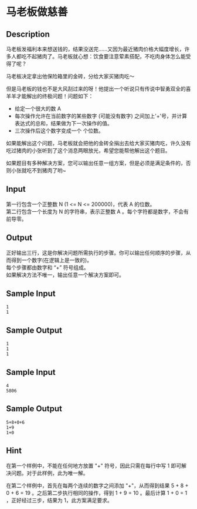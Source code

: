 # 马老板做慈善

## Description
马老板发福利本来想送钱的，结果没送完……又因为最近猪肉价格大幅度增长，许多人都吃不起猪肉了。马老板就心想：饮食要注意荤素搭配，不吃肉身体怎么能受得了呢？

马老板决定拿出他保险箱里的金砖，分给大家买猪肉吃～

但是马老板的钱也不是大风刮过来的呀！他提出一个听说只有传说中智勇双全的喜羊羊才能解出的终极问题！问题如下：

- 给定一个很大的数 A
- 每次操作允许在当前数字的某些数字 (可能没有数字) 之间加上'+'号，并计算表达式的总和，结果做为下一次操作的值。
- 三次操作后这个数字变成一个 个位数。

如果能解出这个问题，马老板就会把他的金砖全捐出去给大家买猪肉吃，许久没有吃过猪肉的小张听到了这个消息两眼放光，希望您能帮他解出这个题目。

如果题目有多种解决方案，您可以输出任意一组方案，但是必须是满足条件的，否则小张就吃不到猪肉了哟~

## Input
第一行包含一个正整数 N (1 <= N <= 200000)，代表 A 的位数。  
第二行包含一个长度为 N 的字符串，表示正整数 A 。每个字符都是数字，不会有前导零。

## Output
正好输出三行，这是你解决问题所需执行的步骤。你可以输出任何顺序的步骤，从而得到一个数字(在逻辑上是一致的)。  
每个步骤都由数字和 “+” 符号组成。  
如果解决方法不唯一，输出任意一个解决方案即可。

## Sample Input
    1
    1

## Sample Output
    1
    1
    1

## Sample Input
    4
    5806

## Sample Output
    5+8+0+6
    1+9
    1+0

## Hint
在第一个样例中，不能在任何地方放置 "+" 符号，因此只需在每行中写 1 即可解决问题。对于此样例，此为唯一解。

在第二个样例中，首先在每两个连续的数字之间添加 "+"，从而得到结果 5 + 8 + 0 + 6 = 19 。之后第二步执行相同的操作，得到 1 + 9 = 10 。最后计算 1 + 0 = 1 ，正好经过三步，结果为 1，此方案满足要求。
